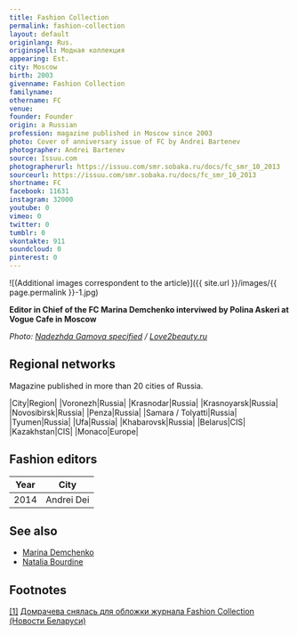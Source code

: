 ```yaml
---
title: Fashion Collection
permalink: fashion-collection
layout: default
originlang: Rus.
originspell: Модная коллекция
appearing: Est.
city: Moscow
birth: 2003
givenname: Fashion Collection
familyname:
othername: FC
venue:
founder: Founder
origin: a Russian
profession: magazine published in Moscow since 2003
photo: Cover of anniversary issue of FC by Andrei Bartenev
photographer: Andrei Bartenev
source: Issuu.com
photographerurl: https://issuu.com/smr.sobaka.ru/docs/fc_smr_10_2013
sourceurl: https://issuu.com/smr.sobaka.ru/docs/fc_smr_10_2013
shortname: FC
facebook: 11631
instagram: 32000
youtube: 0
vimeo: 0
twitter: 0
tumblr: 0
vkontakte: 911
soundcloud: 0
pinterest: 0
---
```


![(Additional images correspondent to the article)]({{ site.url }}/images/{{ page.permalink }}-1.jpg)

**Editor in Chief of the FC Marina Demchenko interviwed by Polina Askeri at Vogue Cafe in Moscow**

*Photo: [Nadezhda Gamova specified](https://www.love2beauty.ru/woman/persons_and_events/articles/polina-askeri-interview-with-marina-demchenko/page-4) / [Love2beauty.ru](https://www.love2beauty.ru/woman/persons_and_events/articles/polina-askeri-interview-with-marina-demchenko/page-4)*

## Regional networks

Magazine published in more than 20 cities of Russia.

|City|Region|
|Voronezh|Russia|
|Krasnodar|Russia|
|Krasnoyarsk|Russia|
|Novosibirsk|Russia|
|Penza|Russia|
|Samara / Tolyatti|Russia|
|Tyumen|Russia|
|Ufa|Russia|
|Khabarovsk|Russia|
|Belarus|CIS|
|Kazakhstan|CIS|
|Monaco|Europe|

## Fashion editors

|Year|City|
|-|-|
|2014|Andrei Dei|

## See also

+ [Marina Demchenko](demchenko-marina)
+ [Natalia Bourdine](bourdine-natalia)

## Footnotes

[[1]](#a1) <span id="f1"></span> [Домрачева снялась для обложки журнала Fashion Collection (Новости Беларуси)](https://www.belta.by/kaleidoscope/view/domracheva-snjalas-dlja-oblozhki-312252-2018/)
